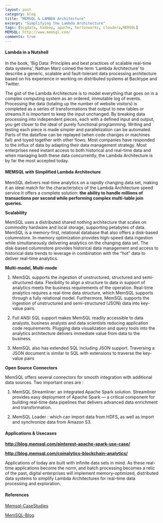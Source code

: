 ```yaml
---
layout: post
category: blog
title: "MEMSQL & LAMBDA Architecture"
excerpt: "Simplifying the Lambda Architecture"
tags: [bigdata, hadoop, apache, hortonworks, cloudera,MEMSQL]
MEMSQL: http://www.memsql.com/
comments: true
---
```


#### Lambda in a Nutshell

In the book, 'Big Data: Principles and best practices of scalable real-time data systems', Nathan Marz coined the term ‘Lambda Architecture’ to describe a generic, scalable and fault-tolerant data processing architecture based on his experience in working on distributed systems at Backtype and Twitter.

The gist of the Lambda Architecture is to model everything that goes on in a complex computing system as an ordered, immutable log of events. Processing the data (totaling up the number of website visitors) is completed as a series of transformations that output to new tables or streams.It is important to keep the input unchanged. By breaking data processing into independent pieces, each with a defined input and output, you get closer to the ideal of purely functional programming. Writing and testing each piece is made simpler and parallelization can be automated. Parts of the dataflow can be replayed (when code changes or machines fail) and toyed together with other flows.
Most companies have responded to the influx of data by adapting their data management strategy. Most enterprises need instant access to both historical and real-time data and when managing both these data concurrently, the Lambda Architecture is by far the most accepted today.

#### MEMSQL with Simplified Lambda Architecture

MemSQL delivers real-time analytics on a rapidly changing data set, making it an ideal match for the characteristics of the Lambda Architecture speed service.It offers a complete solution: __the ability to handle millions of transactions per second while performing complex multi-table join queries.__

__Scalability__

MemSQL uses a distributed shared nothing architecture that scales on commodity hardware and local storage, supporting petabytes of data. MemSQL is a memory-first, relational database that also offers a disk-based columnstore. In-memory optimization provides high-speed data ingestion while simultaneously delivering analytics on the changing data set. The disk-based columnstore provides historical data management and access to historical data trends to leverage in combination with the “hot” data to deliver real-time analytics.

__Multi-model, Multi-mode__

1) MemSQL supports the ingestion of unstructured, structured and semi-structured data. Flexibility to align a structure to data in support of analytics meets the business requirements of the operation. Real-time analytics requires a real-time data structure, which MemSQL supports through a fully relational model. Furthermore, MemSQL supports the ingestion of unstructured and semi-structured (JSON) data into key-value pairs.

2) Full ANSI SQL support makes MemSQL readily accessible to data analysts, business analysts and data scientists reducing application code requirements. Plugging data visualization and query tools into the analytics architecture delivers immediate value from data to the business. 

3) MemSQL also has extended SQL including JSON support. Traversing a JSON document is similar to SQL with extensions to traverse the key-value pairs

__Open Source Connectors__

MemSQL offers several connectors for smooth integration with additional data sources. Two important ones are :  

1) MemSQL Streamliner: an integrated Apache Spark solution. Streamliner provides easy deployment of Apache Spark — a critical component for building real-time data pipelines that delivers advanced data enrichment and transformation. 

2) MemSQL Loader : which can import data from HDFS, as well as import and synchronize data from Amazon S3.

#### Applications & Usecases

__http://blog.memsql.com/pinterest-apache-spark-use-case/__

__http://blog.memsql.com/coinalytics-blockchain-analytics/__

Applications of today are built with infinite data sets in mind. As these real-time applications become the norm, and batch processing becomes a relic of the past, digital enterprises will implement memory-optimized, distributed data systems to simplify Lambda Architectures for real-time data processing and exploration.

#### References

[Memsql-CaseStudies](http://www.memsql.com/case-studies/) 

[MemSQL-Blog](http://blog.memsql.com/)
